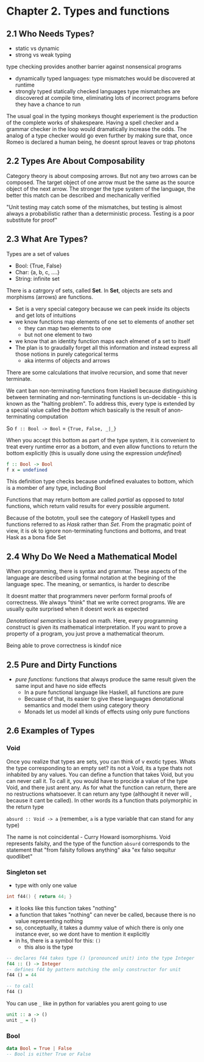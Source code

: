 # Chapter 2. Types and functions

## 2.1 Who Needs Types?

- static vs dynamic
- strong vs weak typing

type checking provides another barrier against nonsensical programs

- dynamically typed languages: type mismatches would be discovered at runtime
- strongly typed statically checked languages type mismatches are discovered at compile time, eliminating lots of incorrect programs before they have a chance to run

The usual goal in the typing monkeys thought experiement is the production of the complete works of shakespeare. Having a spell checker and a grammar checker in the loop would dramatically increase the odds. The analog of a type checker would go even further by making sure that, once Romeo is declared a human being, he doesnt sprout leaves or trap photons

## 2.2 Types Are About Composability

Category theory is about composing arrows. But not any two arrows can be composed. The target object of one arrow must be the same as the source object of the next arrow. The stronger the type system of the language, the better this match can be described and mechanically verified

"Unit testing may catch some of the mismatches, but testing is almost always a probabilistic rather than a deterministic process. Testing is a poor substitute for proof"

## 2.3 What Are Types?

Types are a set of values

- Bool: {True, False}
- Char: {a, b, c, ....}
- String: infinite set

There is a catrgory of sets, called **Set**. In **Set**, objects are sets and morphisms (arrows) are functions.

- Set is a very special category because we can peek inside its objects and get lots of intuitions
- we know functions map elements of one set to elements of another set
  - they can map two elements to one
  - but not one element to two
- we know that an identity function maps each elmenet of a set to itself
- The plan is to graudally forget all this information and instead express all those notions in purely categorical terms
  - aka interms of objects and arrows

There are some calculations that involve recursion, and some that never terminate.

We cant ban non-terminating functions from Haskell because distinguishing between terminating and non-terminating functions is un-decidable - this is known as the "halting problem". To address this, every type is extended by a special value called the *bottom* which basically is the result of anon-terminating computation

So `f :: Bool -> Bool` = `{True, False, _|_}`

When you accept this bottom as part of the type system, it is convenient to treat every runtime error as a bottom, and even allow functions to return the bottom explicitly (this is usually done using the expression *undefined*)

```hs
f :: Bool -> Bool
f x = undefined
```

This definition type checks because undefined evaluates to bottom, which is a momber of any type, including Bool

Functions that may return bottom are called *partial* as opposed to *total* functions, which return valid results for every possible argument.

Because of the bototm, youll see the category of Haskell types and functions referred to as *Hask* rather than *Set*. From the pragmatic point of view, it is ok to ignore non-terminating functions and bottoms, and treat Hask as a bona fide Set

## 2.4 Why Do We Need a Mathematical Model

When programming, there is syntax and grammar. These aspects of the language are described using formal notation at the begining of the language spec. The meaning, or semantics, is harder to describe

It doesnt matter that programmers never perform formal proofs of correctness. We always "think" that we write correct programs. We are usually quite surprised when it doesnt work as expected

*Denotational semantics* is based on math. Here, every programming construct is given its mathematical interpretation. If you want to prove a property of a program, you just prove a mathematical theorum.

Being able to prove correctness is kindof nice

## 2.5 Pure and Dirty Functions

- *pure functions*: functions that always produce the same result given the same input and have no side effects
  - In a pure functional language like Haskell, all functions are pure
  - Becuase of that, its easier to give these languages denotational semantics and model them using category theory
  - Monads let us model all kinds of effects using only pure functions

## 2.6 Examples of Types

### Void

Once you realize that types are sets, you can think of v exotic types. Whats the type corresponding to an empty set? its not a Void, its a type thats not inhabited by any values. You can define a function that takes Void, but you can never call it. To call it, you would have to procide a value of the type Void, and there just arent any. As for what the function can return, there are no restructions whatsoever. It can return any type (althought it never will , because it cant be called). In other words its a function thats polymorphic in the return type

`absurd :: Void -> a` (remember, `a` is a type variable that can stand for any type)

The name is not coincidental - Curry Howard isomorphisms. Void represents falsity, and the type of the function `absurd` corresponds to the statement that "from falsity follows anything" aka "ex falso sequitur quodlibet"

### Singleton set

- type with only one value

```c
int f44() { return 44; }
```

- it looks like this function takes "nothing"
- a function that takes "nothing" can never be called, because there is no value representing nothing
- so, conceptually, it takes a dummy value of which there is only one instance ever, so we dont have to mention it explicitly
- in hs, there is a symbol for this: `()`
  - this also is the type

```hs
-- declares f44 takes type () (pronounced unit) into the type Integer
f44 :: () -> Integer
-- defines f44 by pattern matching the only constructor for unit
f44 () = 44

-- to call
f44 ()
```

You can use `_` like in python for variables you arent going to use

```hs
unit :: a -> ()
unit _ = ()
```

### Bool

```hs
data Bool = True | False
-- Bool is either True or False
```

